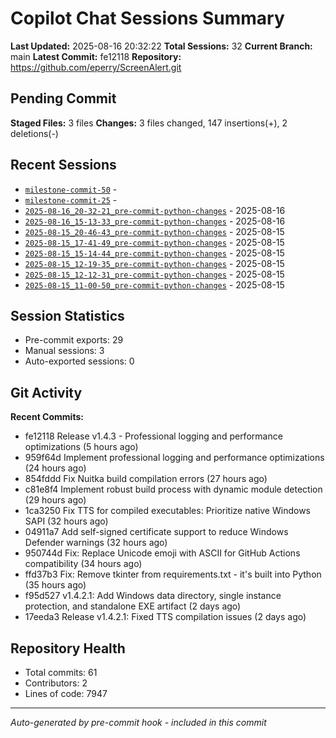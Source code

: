 # Copilot Chat Sessions Summary

**Last Updated:** 2025-08-16 20:32:22
**Total Sessions:** 32
**Current Branch:** main
**Latest Commit:** fe12118
**Repository:** https://github.com/eperry/ScreenAlert.git

## Pending Commit

**Staged Files:** 3 files
**Changes:**  3 files changed, 147 insertions(+), 2 deletions(-)

## Recent Sessions

- [`milestone-commit-50`](C:/Users/Ed/OneDrive/Documents/Development/ScreenAlert/docs/copilot-chats/milestone-commit-50.md) - 
- [`milestone-commit-25`](C:/Users/Ed/OneDrive/Documents/Development/ScreenAlert/docs/copilot-chats/milestone-commit-25.md) - 
- [`2025-08-16_20-32-21_pre-commit-python-changes`](C:/Users/Ed/OneDrive/Documents/Development/ScreenAlert/docs/copilot-chats/2025-08-16_20-32-21_pre-commit-python-changes.md) - 2025-08-16
- [`2025-08-16_15-13-33_pre-commit-python-changes`](C:/Users/Ed/OneDrive/Documents/Development/ScreenAlert/docs/copilot-chats/2025-08-16_15-13-33_pre-commit-python-changes.md) - 2025-08-16
- [`2025-08-15_20-46-43_pre-commit-python-changes`](C:/Users/Ed/OneDrive/Documents/Development/ScreenAlert/docs/copilot-chats/2025-08-15_20-46-43_pre-commit-python-changes.md) - 2025-08-15
- [`2025-08-15_17-41-49_pre-commit-python-changes`](C:/Users/Ed/OneDrive/Documents/Development/ScreenAlert/docs/copilot-chats/2025-08-15_17-41-49_pre-commit-python-changes.md) - 2025-08-15
- [`2025-08-15_15-14-44_pre-commit-python-changes`](C:/Users/Ed/OneDrive/Documents/Development/ScreenAlert/docs/copilot-chats/2025-08-15_15-14-44_pre-commit-python-changes.md) - 2025-08-15
- [`2025-08-15_12-19-35_pre-commit-python-changes`](C:/Users/Ed/OneDrive/Documents/Development/ScreenAlert/docs/copilot-chats/2025-08-15_12-19-35_pre-commit-python-changes.md) - 2025-08-15
- [`2025-08-15_12-12-31_pre-commit-python-changes`](C:/Users/Ed/OneDrive/Documents/Development/ScreenAlert/docs/copilot-chats/2025-08-15_12-12-31_pre-commit-python-changes.md) - 2025-08-15
- [`2025-08-15_11-00-50_pre-commit-python-changes`](C:/Users/Ed/OneDrive/Documents/Development/ScreenAlert/docs/copilot-chats/2025-08-15_11-00-50_pre-commit-python-changes.md) - 2025-08-15

## Session Statistics

- Pre-commit exports: 29
- Manual sessions: 3
- Auto-exported sessions: 0

## Git Activity

**Recent Commits:**
- fe12118 Release v1.4.3 - Professional logging and performance optimizations (5 hours ago)
- 959f64d Implement professional logging and performance optimizations (24 hours ago)
- 854fddd Fix Nuitka build compilation errors (27 hours ago)
- c81e8f4 Implement robust build process with dynamic module detection (29 hours ago)
- 1ca3250 Fix TTS for compiled executables: Prioritize native Windows SAPI (32 hours ago)
- 04911a7 Add self-signed certificate support to reduce Windows Defender warnings (32 hours ago)
- 950744d Fix: Replace Unicode emoji with ASCII for GitHub Actions compatibility (34 hours ago)
- ffd37b3 Fix: Remove tkinter from requirements.txt - it's built into Python (35 hours ago)
- f95d527 v1.4.2.1: Add Windows data directory, single instance protection, and standalone EXE artifact (2 days ago)
- 17eeda3 Release v1.4.2.1: Fixed TTS compilation issues (2 days ago)

## Repository Health

- Total commits: 61
- Contributors: 2
- Lines of code: 7947

---
*Auto-generated by pre-commit hook - included in this commit*
